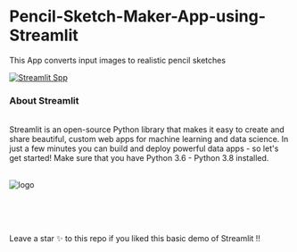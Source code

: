 # Pencil-Sketch-Maker-App-using-Streamlit
This App converts input images to realistic pencil sketches



[![Streamlit Spp](https://static.streamlit.io/badges/streamlit_badge_black_white.svg)](https://share.streamlit.io/sneharane588/pencil-sketch-maker-app-using-streamlit/main/pencil_sketch_app.py)

<h3>About Streamlit</h3><br/>
Streamlit is an open-source Python library that makes it easy to create and share beautiful, custom web apps for machine learning and data science. In just a few minutes you can build and deploy powerful data apps - so let's get started! Make sure that you have Python 3.6 - Python 3.8 installed.
<br/><br/>

![logo](https://streamlit.io/images/brand/streamlit-logo-secondary-lightmark-lighttext.png)
<br/><br/>


<br/><br/>

Leave a star ✨ to this repo if you liked this basic demo of Streamlit !!
